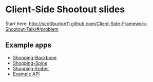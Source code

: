 # Client-Side Shootout slides
Start here: http://scottburton11.github.com/Client-Side-Framework-Shootout-Talk/#/problem

## Example apps
* [Shopping-Backbone](https://github.com/scottburton11/Shopping-Ember.js)
* [Shopping-Spine](https://github.com/scottburton11/Shopping-Ember.js)
* [Shopping-Ember](https://github.com/scottburton11/Shopping-Ember.js)
* [Example API](https://github.com/scottburton11/gilt_api)